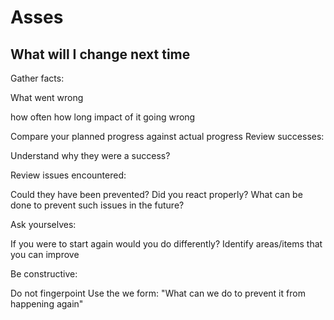 # Asses

## What will I change next time

Gather facts:

What went wrong

how often
how long
impact of it going wrong




Compare your planned progress against actual progress
Review successes:

Understand why they were a success?


Review issues encountered:

Could they have been prevented?
Did you react properly?
What can be done to prevent such issues in the future?


Ask yourselves:

If you were to start again would you do differently?
Identify areas/items that you can improve


Be constructive:

Do not fingerpoint
Use the we form: "What can we do to prevent it from happening again"

